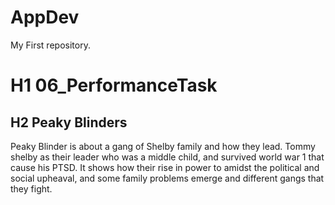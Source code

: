 # AppDev
My First repository.

# H1 06_PerformanceTask


## H2 Peaky Blinders

Peaky Blinder is about a gang of Shelby family and how they lead. Tommy shelby as their leader who was a middle child,
and survived world war 1 that cause his PTSD. It shows how their rise in power to amidst the political and social upheaval, and some family problems emerge and different gangs that they fight.
